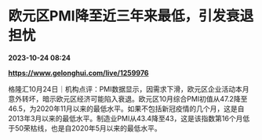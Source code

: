 # 欧元区PMI降至近三年来最低，引发衰退担忧

**2023-10-24 08:24**

**https://www.gelonghui.com/live/1259976**

格隆汇10月24日｜机构点评：PMI数据显示，因需求下滑，欧元区企业活动本月意外转坏，暗示欧元区经济可能陷入衰退。欧元区10月综合PMI初值从47.2降至46.5，为2020年11月以来的最低水平。如果不包括新冠疫情的几个月，这是自2013年3月以来的最低水平。制造业PMI从43.4降至43，这是该指数第16个月低于50荣枯线，也是自2020年5月以来的最低水平。